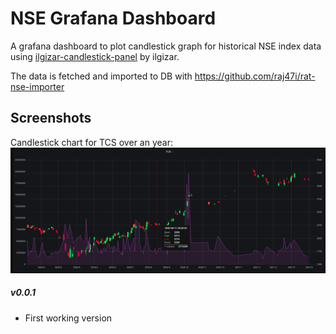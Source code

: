 # NSE Grafana Dashboard
A grafana dashboard to plot candlestick graph for historical NSE index data using [ilgizar-candlestick-panel](https://github.com/ilgizar/ilgizar-candlestick-panel) by ilgizar.

The data is fetched and imported to DB with https://github.com/raj47i/rat-nse-importer

## Screenshots

Candlestick chart for TCS over an year:
![example single color chart](screenshots/TCS.png)

##### v0.0.1

- First working version